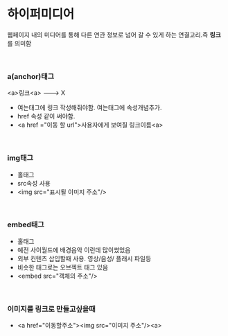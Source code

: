 # 하이퍼미디어
웹페이지 내의 미디어를 통해 다른 연관 정보로 넘어 갈 수 있게 하는 연결고리.즉 <b>링크</b>를 의미함

<br/>


### a(anchor)태그
\<a>링크\<a> ---> X
- 여는태그에 링크 작성해줘야함. 여는태그에 속성개념추가.
- href 속성 같이 써야함.
- \<a href ="이동 할 url">사용자에게 보여질 링크이름\<a>

<br/>

### img태그
- 홀태그
- src속성 사용
- \<img src="표시될 이미지 주소"/>

<br/>

### embed태그
- 홀태그
- 예전 사이월드에 배경음악 이런데 많이썼었음
- 외부 컨텐츠 삽입할때 사용. 영상/음성/ 플래시 파일등
- 비슷한 태그로는 오브젝트 태그 있음
- \<embed src="객체의 주소"/>

<br/>

### 이미지를 링크로 만들고싶을때
- \<a href="이동할주소">\<img src="이미지 주소"/>\<a>
